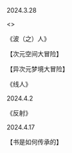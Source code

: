 2024.3.28<br>

<<Jihad and Verse>><br>

《波（之）人》<br>

【次元空间大冒险】<br>

【异次元梦境大冒险】<br>

《线人》<br>

2024.4.2<br>

《反射》<br>

2024.4.17<br>

【书是如何传承的】<br>
